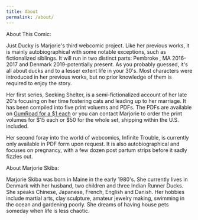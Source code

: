 ```yaml
---
title: About
permalink: /about/
---
```


About This Comic:

Just Ducky is Marjorie's third webcomic project. Like her previous works, it is mainly autobiographical with some notable exceptions, such as fictionalized siblings. It will run in two distinct parts: Pembroke , MA 2016-2017 and Denmark 2019-potentially present. As you probably guessed, it's all about ducks and to a lesser extent life in your 30's. Most characters were introduced in her previous works, but no prior knowledge of them is required to enjoy the story.

Her first series, Seeking Shelter, is a semi-fictionalized account of her late 20's focusing on her time fostering cats and leading up to her marriage. It has been compiled into five print voluems and PDFs. The PDFs are available on [GumRoad for a $1 each](https://gumroad.com/marjorie) or you can contact Marjorie to order the print volumes for $15 each or $50 for the whole set, shipping within the U.S. included.

Her second foray into the world of webcomics, Infinite Trouble, is currently only available in PDF form upon request. It is also autobiographical and focuses on pregnancy, with a few dozen post partum strips before it sadly fizzles out.

About Marjorie Skiba:

Marjorie Skiba was born in Maine in the early 1980's. She currently lives in Denmark with her husband, two children and three Indian Runner Ducks.  She speaks Chinese, Japanese, French, English and Danish. Her hobbies include martial arts, clay sculpture, amateur jewelry making, swimming in the ocean and gardening poorly. She dreams of having house pets someday when life is less chaotic.



